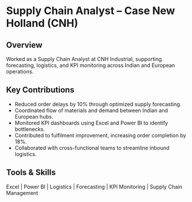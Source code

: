 # Supply Chain Analyst – Case New Holland (CNH) 

## Overview
Worked as a Supply Chain Analyst at CNH Industrial, supporting forecasting, logistics, and KPI monitoring across Indian and European operations.

## Key Contributions
- Reduced order delays by 10% through optimized supply forecasting.
- Coordinated flow of materials and demand between Indian and European hubs.
- Monitored KPI dashboards using Excel and Power BI to identify bottlenecks.
- Contributed to fulfilment improvement, increasing order completion by 18%.
- Collaborated with cross-functional teams to streamline inbound logistics.

## Tools & Skills
Excel | Power BI | Logistics | Forecasting | KPI Monitoring | Supply Chain Management
